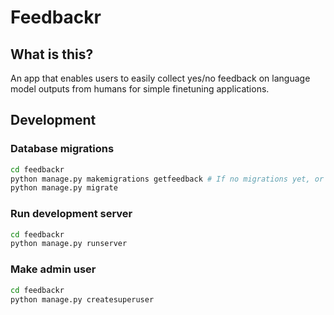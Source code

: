 # Feedbackr

## What is this?

An app that enables users to easily collect yes/no feedback on language model outputs from humans for simple finetuning applications.

## Development

### Database migrations

```bash
cd feedbackr
python manage.py makemigrations getfeedback # If no migrations yet, or need new ones
python manage.py migrate
```

### Run development server

```bash
cd feedbackr
python manage.py runserver
```

### Make admin user

```bash
cd feedbackr
python manage.py createsuperuser
```